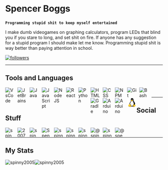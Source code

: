 # Spencer Boggs

**`Programming stupid shit to keep myself entertained`**

I make dumb videogames on graphing calculators, program LEDs that blind you if you stare to long, and set shit on fire. If anyone has any suggestion for a stupid program I should make let me know. Programming stupid shit is way better than paying attention in school.

<p align="left">

 <a href="https://github.com/Spinny2005?tab=followers">
    <img alt="followers" title="Follow me on Github" src="https://custom-icon-badges.demolab.com/github/followers/Spinny2005?color=white&labelColor=000000&style=for-the-badge&logo=person-add&label=github&logoColor=white"/></a>
    
</p>

---

## Tools and Languages
<img align="left" alt="VsCode" width="30px" style="padding-right:9px;" src="https://cdn.jsdelivr.net/gh/devicons/devicon/icons/vscode/vscode-original.svg"/>
<img align="left" alt="JetBrains" width="30px" style="padding-right:9px;" src="https://cdn.jsdelivr.net/gh/devicons/devicon/icons/jetbrains/jetbrains-original.svg"/>
<img align="left" alt="Java" width="30px" style="padding-right:9px;" src="https://cdn.jsdelivr.net/gh/devicons/devicon/icons/java/java-original.svg"/>
<img align="left" alt="JavaScript" width="30px" style="padding-right:9px;" src="https://cdn.jsdelivr.net/gh/devicons/devicon/icons/javascript/javascript-plain.svg"/>
<img align="left" alt="NodeJS" width="30px" style="padding-right:9px;" src="https://cdn.jsdelivr.net/gh/devicons/devicon/icons/nodejs/nodejs-original.svg"/>
<img align="left" alt="React" width="30px" style="padding-right:9px;" src="https://cdn.jsdelivr.net/gh/devicons/devicon/icons/react/react-original.svg"/>
<img align="left" alt="Python" width="30px" style="padding-right:9px;" src="https://cdn.jsdelivr.net/gh/devicons/devicon/icons/python/python-plain.svg"/>
<img align="left" alt="HTML" width="30px" style="padding-right:9px;" src="https://cdn.jsdelivr.net/gh/devicons/devicon/icons/html5/html5-original.svg"/>
<img align="left" alt="CSS" width="30px" style="padding-right:9px;" src="https://cdn.jsdelivr.net/gh/devicons/devicon/icons/css3/css3-original.svg"/>
<img align="left" alt="NPM" width="30px" style="padding-right:9px;" src="https://cdn.jsdelivr.net/gh/devicons/devicon/icons/npm/npm-original-wordmark.svg"/> 
<img align="left" alt="Git" width="30px" style="padding-right:9px;" src="https://cdn.jsdelivr.net/gh/devicons/devicon/icons/git/git-original.svg"/>
<img align="left" alt="Bash" width="30px" style="padding-right:9px;" src="https://cdn.jsdelivr.net/gh/devicons/devicon/icons/bash/bash-original.svg"/>
<img align="left" alt="Gradle" width="30px" style="padding-right:9px;" src="https://cdn.jsdelivr.net/gh/devicons/devicon/icons/gradle/gradle-plain.svg"/>
<img align="left" alt="Arduino" width="30px" style="padding-right:9px;" src="https://cdn.jsdelivr.net/gh/devicons/devicon/icons/arduino/arduino-original.svg"/>
<img align="left" alt="Arduino" width="30px" style="padding-right:9px;" src="https://cdn.jsdelivr.net/gh/devicons/devicon/icons/raspberrypi/raspberrypi-original.svg" />
<img align="left" alt="Arduino" width="30px" src="https://raw.githubusercontent.com/devicons/devicon/master/icons/linux/linux-original.svg"/> </a>

<br />

---

## Social Stuff
<p>
<a href="https://twitter.com/spin_boggs" target="blank"><img align="left" style="padding-right:9px;" src="https://raw.githubusercontent.com/rahuldkjain/github-profile-readme-generator/master/src/images/icons/Social/twitter.svg" alt="spin_boggs" height="30" width="30" /></a>
<a href="https://stackoverflow.com/users/20074074" target="blank"><img align="left" style="padding-right:9px;" src="https://raw.githubusercontent.com/rahuldkjain/github-profile-readme-generator/master/src/images/icons/Social/stack-overflow.svg" alt="20074074" height="30" width="30" /></a>
<a href="https://instagram.com/spin_boggs" target="blank"><img align="left" style="padding-right:9px;" src="https://raw.githubusercontent.com/rahuldkjain/github-profile-readme-generator/master/src/images/icons/Social/instagram.svg" alt="spin_boggs" height="30" width="30" /></a>
<a href="https://www.linkedin.com/in/spencer-boggs-02243025a/" target ="blank"><img align="left" style="padding-right:9px;" src="https://raw.githubusercontent.com/rahuldkjain/github-profile-readme-generator/master/src/images/icons/Social/linked-in-alt.svg" alt="Spencer Boggs" height="30" width="30" /></a>
<a href="https://codesandbox.com/spinny2005" target="blank"><img align="left" style="padding-right:9px;" src="https://raw.githubusercontent.com/rahuldkjain/github-profile-readme-generator/master/src/images/icons/Social/codesandbox.svg" alt="spinny2005" height="30" width="30" /></a>
<a href="https://dev.to/spinny2005" target="blank"><img align="left" style="padding-right:9px;" src="https://raw.githubusercontent.com/rahuldkjain/github-profile-readme-generator/master/src/images/icons/Social/devto.svg" alt="spinny2005" height="30" width="30" /></a>
<a href="https://codepen.io/spinny2005" target="blank"><img align="left" style="padding-right:9px;" src="https://raw.githubusercontent.com/rahuldkjain/github-profile-readme-generator/master/src/images/icons/Social/codepen.svg" alt="spinny2005" height="30" width="30" /></a>
<a href="https://hashnode.com/@spinny2005" target="blank"><img align="left" style="padding-right:9px;" src="https://raw.githubusercontent.com/rahuldkjain/github-profile-readme-generator/master/src/images/icons/Social/hashnode.svg" alt="@spinny2005" height="30" width="30" /></a>
<a href="https://www.leetcode.com/spinny2005" target="blank"><img align="left" style="padding-right:9px;" src="https://raw.githubusercontent.com/rahuldkjain/github-profile-readme-generator/master/src/images/icons/Social/leet-code.svg" alt="spinny2005" height="30" width="30" /></a>
<a href="https://www.hackerearth.com/@spencer_boggs" target="blank"><img align="left" src="https://raw.githubusercontent.com/rahuldkjain/github-profile-readme-generator/master/src/images/icons/Social/hackerearth.svg" alt="@spencer_boggs" height="30" width="30" /></a>
 
</p>

<br />

---

## My Stats
<p>&nbsp;<img align="left" alt="spinny2005" src="https://github-readme-stats.vercel.app/api?username=spinny2005&show_icons=true&layout=compact&theme=dark&hide_border=true&bg_color=22272E00" />
<img align="left" alt="spinny2005" src="https://github-readme-stats.vercel.app/api/top-langs/?username=spinny2005&layout=compact&langs_count=10&theme=dark&hide_border=true&bg_color=22272E00" />
</p>
<br />
